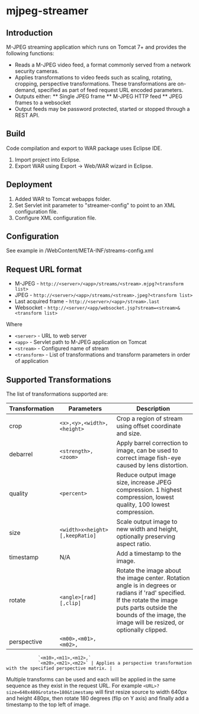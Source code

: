 # mjpeg-streamer

## Introduction
M-JPEG streaming application which runs on Tomcat 7+ and provides the following functions:

  * Reads a M-JPEG video feed, a format commonly served from a network security cameras.
  * Applies transformations to video feeds such as scaling, rotating, cropping, perspective transformations. These transformations are on-demand, specified as part of feed request URL encoded parameters.
  * Outputs either:
    ** Single JPEG frame
    ** M-JPEG HTTP feed
    ** JPEG frames to a websocket
  * Output feeds may be password protected, started or stopped through a REST API.

## Build
Code compilation and export to WAR package uses Eclipse IDE.
 1. Import project into Eclipse.
 2. Export WAR using Export -> Web/WAR wizard in Eclipse.

## Deployment
  1. Added WAR to Tomcat webapps folder.
  2. Set Servlet init parameter to "streamer-config" to point to an XML configuration file.
  3. Configure XML configuration file.

## Configuration
See example in /WebContent/META-INF/streams-config.xml

## Request URL format
 * M-JPEG -  `http://<server>/<app>/streams/<stream>.mjpg?<transform list>`
 * JPEG - `http://<server>/<app>/streams/<stream>.jpeg?<transform list>`
 * Last acquired frame - `http://<server>/<app>/stream>.last`
 * Websocket - `http://<server/<app/websocket.jsp?stream=<stream>&<transform list>`

Where
 * `<server>` - URL to web server
 * `<app>` - Servlet path to M-JPEG application on Tomcat
 * `<stream>` - Configured name of stream
 * `<transform>` - List of transformations and transform parameters in order of application

## Supported Transformations
The list of transformations supported are:

 
| Transformation | Parameters | Description |
| -------------- | ---------- | ----------- |
| crop | `<x>,<y>,<width>,<height>` | Crop a region of stream using offset coordinate and size. |
| debarrel | `<strength>,<zoom>` | Apply barrel correction to image, can be used to correct image fish-eye caused by lens distortion. |
| quality | `<percent>` | Reduce output image size, increase JPEG compression. 1 highest compression, lowest quality, 100 lowest compression. |
| size | `<width>x<height>[,keepRatio]` | Scale output image to new width and height, optionally preserving aspect ratio.
| timestamp | N/A | Add a timestamp to the image. |
| rotate | `<angle>[rad][,clip]` | Rotate the image about the image center. Rotation angle is in degrees or radians if 'rad' specified. If the rotate the image puts parts outside the bounds of the image, the image will be resized, or optionally clipped. |
| perspective | `<m00>,<m01>,<m02>,`
                `<m10>,<m11>,<m12>,`
                `<m20>,<m21>,<m22>` | Applies a perspective transformation with the specified perspective matrix. |

Multiple transforms can be used and each will be applied in the same sequence as they exist in the request URL. For example `<URL>?size=640x480&rotate=180&timestamp` will first resize source to width 640px and height 480px, then rotate 180 degrees (flip on Y axis) and finally add a timestamp to the top left of image.
